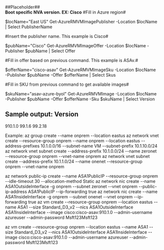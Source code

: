 ##Placeholder##</br>
**Boot specific NVA version. EX: Cisco**
#Fill in Azure region#

$locName="East US"
Get-AzureRMVMImagePublisher -Location $locName | Select PublisherName

#Insert the publisher name. This example is Cisco#

$pubName="Cisco"
Get-AzureRMVMImageOffer -Location $locName -Publisher $pubName | Select Offer

#Fill in offer based on previous command. This example is ASAv.#

$offerName="cisco-asav"
Get-AzureRMVMImageSku -Location $locName -Publisher $pubName -Offer $offerName | Select Skus

#Fill in SKU from previous command to get available images#

$skuName="asav-azure-byol"
Get-AzureRMVMImage -Location $locName -Publisher $pubName -Offer $offerName -Sku $skuName | Select Version

**Sample output:**
Version
-------
910.1.0
99.1.6
99.2.18


Example:
az group create --name onprem --location eastus
az network vnet create --resource-group onprem --name onprem --location eastus --address-prefixes 10.1.0.0/16 --subnet-name VM --subnet-prefix 10.1.10.0/24
az network vnet subnet create --address-prefix 10.1.0.0/24 --name zeronet --resource-group onprem --vnet-name onprem
az network vnet subnet create --address-prefix 10.1.1.0/24 --name onenet --resource-group onprem --vnet-name onprem

az network public-ip create --name ASA1PublicIP --resource-group onprem --idle-timeout 30 --allocation-method Static
az network nic create --name ASA1OutsideInterface -g onprem --subnet zeronet --vnet onprem --public-ip-address ASA1PublicIP --ip-forwarding true
az network nic create --name ASA1InsideInterface -g onprem --subnet onenet --vnet onprem --ip-forwarding true
az vm create --resource-group onprem --location eastus --name ASA1 --size Standard_D3_v2 --nics ASA1OutsideInterface ASA1InsideInterface  --image cisco:cisco-asav:910.1.0 --admin-username azureuser --admin-password Msft123Msft123

az vm create --resource-group onprem --location eastus --name ASA1 --size Standard_D3_v2 --nics ASA1OutsideInterface ASA1InsideInterface  --image cisco:cisco-asav:910.1.0 --admin-username azureuser --admin-password Msft123Msft123
